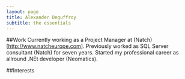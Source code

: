 ```yaml
---
layout: page
title: Alexander Deguffroy
subtitle: the essentials
---
```


##Work
 Currently working as a Project Manager at (Natch)[http://www.natcheurope.com]. Previously worked as SQL Server consultant (Natch) for seven years. Started my professional career as allround .NEt developer (Neomatics).


##Interests
